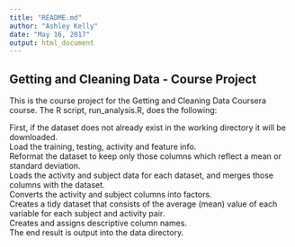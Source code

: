 ```yaml
---
title: "README.md"
author: "Ashley Kelly"
date: "May 16, 2017"
output: html_document
---
```



## Getting and Cleaning Data - Course Project

This is the course project for the Getting and Cleaning Data Coursera course. The R script, run_analysis.R, does the following:

First, if the dataset does not already exist in the working directory it will be downloaded. <br />
Load the training, testing, activity and feature info. <br />
Reformat the dataset to keep only those columns which reflect a mean or standard deviation. <br />
Loads the activity and subject data for each dataset, and merges those columns with the dataset. <br />
Converts the activity and subject columns into factors. <br />
Creates a tidy dataset that consists of the average (mean) value of each variable for each subject and activity pair. <br />
Creates and assigns descriptive column names. <br />
The end result is output into the data directory. <br />
